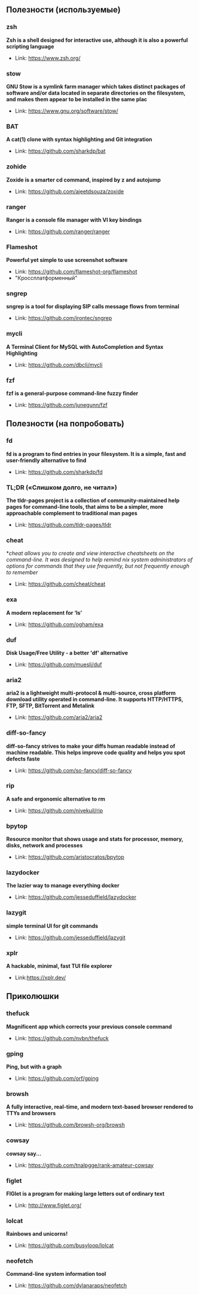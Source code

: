 ## Полезности (используемые)

### zsh
**Zsh is a shell designed for interactive use, although it is also a powerful scripting language**
 - Link: https://www.zsh.org/ 

### stow
**GNU Stow is a symlink farm manager which takes distinct packages of software and/or data located in separate directories on the filesystem, and makes them appear to be installed in the same plac**
 - Link: https://www.gnu.org/software/stow/

### BAT
**A cat(1) clone with syntax highlighting and Git integration**
 - Link: https://github.com/sharkdp/bat

### zohide
**Zoxide is a smarter cd command, inspired by z and autojump**
 - Link: https://github.com/ajeetdsouza/zoxide

### ranger
**Ranger is a console file manager with VI key bindings**
 - Link: https://github.com/ranger/ranger

### Flameshot
**Powerful yet simple to use screenshot software**
 - Link: https://github.com/flameshot-org/flameshot
 - "Кроссплатформенный"

### sngrep
**sngrep is a tool for displaying SIP calls message flows from terminal**
 - Link: https://github.com/irontec/sngrep

### mycli
**A Terminal Client for MySQL with AutoCompletion and Syntax Highlighting**
 - Link: https://github.com/dbcli/mycli

### fzf
**fzf is a general-purpose command-line fuzzy finder**
 - Link: https://github.com/junegunn/fzf


## Полезности (на попробовать)

###  fd
**fd is a program to find entries in your filesystem. It is a simple, fast and user-friendly alternative to find**
 - Link: https://github.com/sharkdp/fd

### TL;DR («Слишком долго, не читал»)
**The tldr-pages project is a collection of community-maintained help pages for command-line tools, that aims to be a simpler, more approachable complement to traditional man pages**
 - Link: https://github.com/tldr-pages/tldr

### cheat
**cheat allows you to create and view interactive cheatsheets on the command-line. It was designed to help remind *nix system administrators of options for commands that they use frequently, but not frequently enough to remember**
 - Link: https://github.com/cheat/cheat

### exa
**A modern replacement for ‘ls’**
 - Link: https://github.com/ogham/exa

### duf
**Disk Usage/Free Utility - a better 'df' alternative**
 - Link: https://github.com/muesli/duf

### aria2
**aria2 is a lightweight multi-protocol & multi-source, cross platform download utility operated in command-line. It supports HTTP/HTTPS, FTP, SFTP, BitTorrent and Metalink**
 - Link: https://github.com/aria2/aria2

### diff-so-fancy
**diff-so-fancy strives to make your diffs human readable instead of machine readable. This helps improve code quality and helps you spot defects faste**
 - Link: https://github.com/so-fancy/diff-so-fancy

### rip
**A safe and ergonomic alternative to rm**
 - Link: https://github.com/nivekuil/rip

### bpytop
**Resource monitor that shows usage and stats for processor, memory, disks, network and processes**
 - Link: https://github.com/aristocratos/bpytop

### lazydocker
**The lazier way to manage everything docker**
 - Link: https://github.com/jesseduffield/lazydocker

### lazygit
**simple terminal UI for git commands**
 - Link: https://github.com/jesseduffield/lazygit

### xplr
**A hackable, minimal, fast TUI file explorer**
 - Link:https://xplr.dev/

## Приколюшки

### thefuck
**Magnificent app which corrects your previous console command**
 - Link: https://github.com/nvbn/thefuck

### gping
**Ping, but with a graph**
 - Link: https://github.com/orf/gping


### browsh
**A fully interactive, real-time, and modern text-based browser rendered to TTYs and browsers**
 - Link: https://github.com/browsh-org/browsh

### cowsay
**cowsay say...**
 - Link: https://github.com/tnalpgge/rank-amateur-cowsay

### figlet
**FIGlet is a program for making large letters out of ordinary text**
 - Link: http://www.figlet.org/

### lolcat
**Rainbows and unicorns!**
 - Link: https://github.com/busyloop/lolcat

### neofetch
**Command-line system information tool**
 - Link: https://github.com/dylanaraps/neofetch

